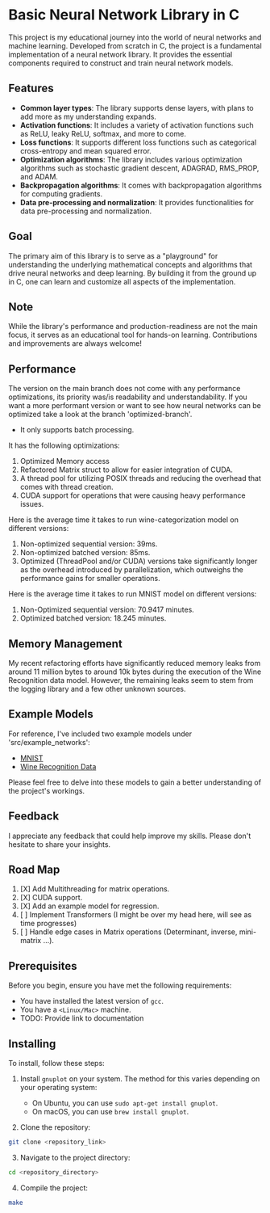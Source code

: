 # Basic Neural Network Library in C

This project is my educational journey into the world of neural networks and machine learning. Developed from scratch in C, the project is a fundamental implementation of a neural network library. It provides the essential components required to construct and train neural network models.

## Features

- **Common layer types**: The library supports dense layers, with plans to add more as my understanding expands.
- **Activation functions**: It includes a variety of activation functions such as ReLU, leaky ReLU, softmax, and more to come.
- **Loss functions**: It supports different loss functions such as categorical cross-entropy and mean squared error.
- **Optimization algorithms**: The library includes various optimization algorithms such as stochastic gradient descent, ADAGRAD, RMS_PROP, and ADAM.
- **Backpropagation algorithms**: It comes with backpropagation algorithms for computing gradients.
- **Data pre-processing and normalization**: It provides functionalities for data pre-processing and normalization.

## Goal

The primary aim of this library is to serve as a "playground" for understanding the underlying mathematical concepts and algorithms that drive neural networks and deep learning. By building it from the ground up in C, one can learn and customize all aspects of the implementation. 

## Note

While the library's performance and production-readiness are not the main focus, it serves as an educational tool for hands-on learning. Contributions and improvements are always welcome!

## Performance
The version on the main branch does not come with any performance optimizations, its priority was/is readability and understandability. If you want a more performant version or want to see how neural networks can be optimized take a look at the branch 'optimized-branch'.

* It only supports batch processing.

It has the following optimizations:
1. Optimized Memory access
2. Refactored Matrix struct to allow for easier integration of CUDA.
3. A thread pool for utilizing POSIX threads and reducing the overhead that comes with thread creation.
4. CUDA support for operations that were causing heavy performance issues.

Here is the average time it takes to run wine-categorization model on different versions:
1. Non-optimized sequential version: 39ms.
2. Non-optimized batched version: 85ms.
3. Optimized (ThreadPool and/or CUDA) versions take significantly longer as the overhead introduced by parallelization, which outweighs the performance gains for smaller operations.

Here is the average time it takes to run MNIST model on different versions:
1. Non-Optimized sequential version: 70.9417 minutes.
2. Optimized batched version: 18.245 minutes.

## Memory Management

My recent refactoring efforts have significantly reduced memory leaks from around 11 million bytes to around 10k bytes during the execution of the Wine Recognition data model. However, the remaining leaks seem to stem from the logging library and a few other unknown sources.

## Example Models

For reference, I've included two example models under 'src/example_networks':

- [MNIST](https://www.kaggle.com/datasets/oddrationale/mnist-in-csv)
- [Wine Recognition Data](https://archive.ics.uci.edu/dataset/109/wine)

Please feel free to delve into these models to gain a better understanding of the project's workings.

## Feedback

I appreciate any feedback that could help improve my skills. Please don't hesitate to share your insights.

## Road Map

1. [X] Add Multithreading for matrix operations.
2. [X] CUDA support.
3. [X] Add an example model for regression.
4. [ ] Implement Transformers (I might be over my head here, will see as time progresses)
5. [ ] Handle edge cases in Matrix operations (Determinant, inverse, mini-matrix ...).

## Prerequisites

Before you begin, ensure you have met the following requirements:

* You have installed the latest version of `gcc`.
* You have a `<Linux/Mac>` machine. 
* TODO: Provide link to documentation

## Installing 

To install, follow these steps:

1. Install `gnuplot` on your system. The method for this varies depending on your operating system:

   * On Ubuntu, you can use `sudo apt-get install gnuplot`.
   * On macOS, you can use `brew install gnuplot`.

2. Clone the repository:
```bash
git clone <repository_link>
```

3. Navigate to the project directory:
```bash
cd <repository_directory>
```

4. Compile the project:
```bash
make
```